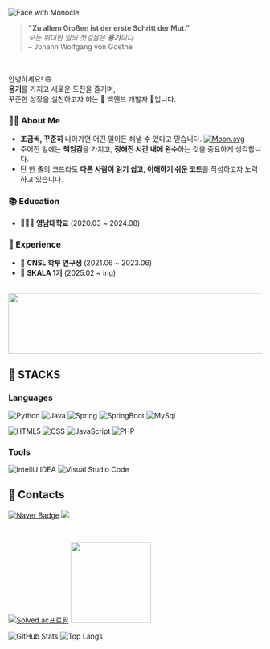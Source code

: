 
![Face with Monocle](https://github.com/user-attachments/assets/31d0c699-f1cf-442a-a1b8-e4b72abc4557)

> **"Zu allem Großen ist der erste Schritt der Mut."**  
> _모든 위대한 일의 첫걸음은 **용기**이다._  
> – Johann Wolfgang von Goethe

<br>

안녕하세요! 😄  
**용기**를 가지고 새로운 도전을 즐기며,  
꾸준한 성장을 실천하고자 하는 🌱 백엔드 개발자 🌱입니다.

### 🙌🏻 About Me

- **조금씩, 꾸준히** 나아가면 어떤 일이든 해낼 수 있다고 믿습니다. [![Moon.svg](https://moon-svg.minung.dev/moon.svg?size=25&theme=ray&rotate=0)](https://moon-svg.minung.dev)
- 주어진 일에는 **책임감**을 가지고, **정해진 시간 내에 완수**하는 것을 중요하게 생각합니다.
- 단 한 줄의 코드라도 **다른 사람이 읽기 쉽고, 이해하기 쉬운 코드**를 작성하고자 노력하고 있습니다.

### 📚 Education

- 🧑🏻‍🎓 **영남대학교** (2020.03 ~ 2024.08)  

### 🧪 Experience

- 💭 **CNSL 학부 연구생** (2021.06 ~ 2023.06)
- 🤖 **SKALA 1기** (2025.02 ~ ing)

<br>

<a href="https://www.gitanimals.org/en_US?utm_medium=image&utm_source=world-dv&utm_content=line">
  <img
    src="https://render.gitanimals.org/lines/world-dv?pet-id=680662613722404528"
    width="600"
    height="120"
  />
</a>

## :rocket: STACKS
### Languages
![Python](https://img.shields.io/badge/Python-3776AB?style=for-the-badge&logo=Python&logoColor=white)
![Java](https://img.shields.io/badge/Java-ED8B00?style=for-the-badge&logo=openjdk&logoColor=white)
![Spring](https://img.shields.io/badge/spring-6DB33F?&style=for-the-badge&logo=spring&logoColor=white)
![SpringBoot](https://img.shields.io/badge/Spring%20Boot-6DB33F?style=for-the-badge&logo=Spring%20Boot&logoColor=black)
![MySql](https://img.shields.io/badge/mysql-4479A1.svg?&style=for-the-badge&logo=mysql&logoColor=white)

![HTML5](https://img.shields.io/badge/html5-E34F26.svg?&style=for-the-badge&logo=html5&logoColor=white)
![CSS](https://img.shields.io/badge/css-1572B6.svg?&style=for-the-badge&logo=css3&logoColor=white)
![JavaScript](https://img.shields.io/badge/JavaScript-F7DF1E.svg?&style=for-the-badge&logo=JavaScript&logoColor=white)
![PHP](https://img.shields.io/badge/PHP-777BB4.svg?&style=for-the-badge&logo=PHP&logoColor=white)

### Tools
![IntelliJ IDEA](https://img.shields.io/badge/IntelliJ%20IDEA-000000.svg?&style=for-the-badge&logo=IntelliJ%20IDEA&logoColor=white)
![Visual Studio Code](https://img.shields.io/badge/Visual%20Studio%20Code-007ACC.svg?&style=for-the-badge&logo=Visual%20Studio%20Code&logoColor=white)

## :rainbow: Contacts
[![Naver Badge](https://img.shields.io/badge/Naver-03C75A?style=for-the-badge&logo=Naver&logoColor=white&link=mailto:goodforx0147@naver.com)](mailto:yumya47@gmail.com)
<a href="https://velog.io/@yumya47" target="_blank"><img src="https://img.shields.io/badge/velog-20C997?style=for-the-badge&logo=velog&logoColor=white"/></a>

<br>

[![Solved.ac프로필](http://mazassumnida.wtf/api/v2/generate_badge?boj=lhk4107)](https://solved.ac/lhk4107)
<img src="https://user-images.githubusercontent.com/74038190/216649426-0c2ee152-84d8-4707-85c4-27a378d2f78a.gif" width="160" />

![GitHub Stats](https://github-readme-stats.vercel.app/api?username=world-dv&show_icons=true&theme=tokyonight)
![Top Langs](https://github-readme-stats.vercel.app/api/top-langs/?username=world-dv&layout=compact&theme=tokyonight&langs_count=8)

